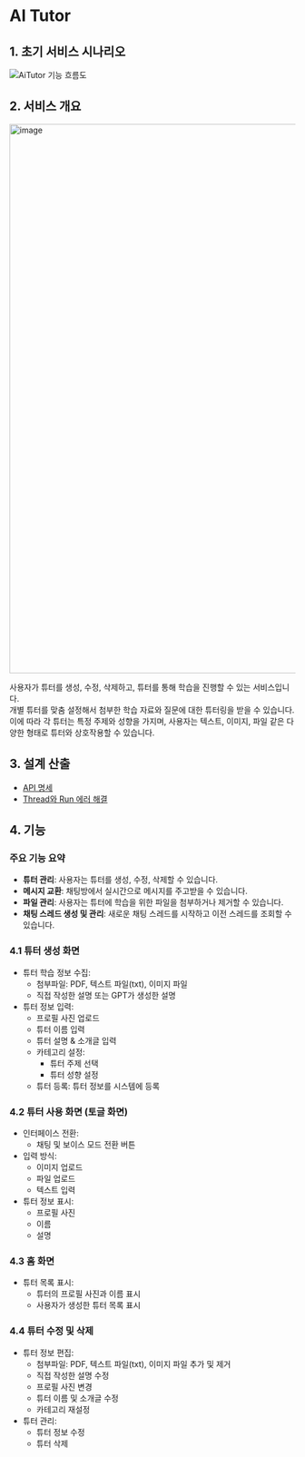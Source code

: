 # AI Tutor


## 1. 초기 서비스 시나리오
![AiTutor 기능 흐름도](https://github.com/yaewon0411/AiTutor/assets/44336444/443fdda0-dd84-4bed-abb3-2a59a0ec57a0)


## 2. 서비스 개요
<img width="968" alt="image" src="https://github.com/yaewon0411/AiTutor/assets/44336444/4c7cd08c-f6ab-45eb-ac63-048502c39d77">

사용자가 튜터를 생성, 수정, 삭제하고, 튜터를 통해 학습을 진행할 수 있는 서비스입니다.<br>
개별 튜터를 맞춤 설정해서 첨부한 학습 자료와 질문에 대한 튜터링을 받을 수 있습니다.<br>
이에 따라 각 튜터는 특정 주제와 성향을 가지며, 사용자는 텍스트, 이미지, 파일 같은 다양한 형태로 튜터와 상호작용할 수 있습니다.


## 3. 설계 산출
- [API 명세](https://www.notion.so/API-1e1fced75b94426eaf34e8ca2fd9a53e?pvs=4)
- [Thread와 Run 에러 해결](https://www.notion.so/Thread-Run-c8fab1838dfe42e6aec53e9bc54ffcd4?pvs=4)



## 4. 기능
### 주요 기능 요약
- **튜터 관리**: 사용자는 튜터를 생성, 수정, 삭제할 수 있습니다.
- **메시지 교환**: 채팅방에서 실시간으로 메시지를 주고받을 수 있습니다.
- **파일 관리**: 사용자는 튜터에 학습을 위한 파일을 첨부하거나 제거할 수 있습니다.
- **채팅 스레드 생성 및 관리**: 새로운 채팅 스레드를 시작하고 이전 스레드를 조회할 수 있습니다.

### 4.1 튜터 생성 화면
- 튜터 학습 정보 수집:
  - 첨부파일: PDF, 텍스트 파일(txt), 이미지 파일
  - 직접 작성한 설명 또는 GPT가 생성한 설명
- 튜터 정보 입력:
  - 프로필 사진 업로드
  - 튜터 이름 입력
  - 튜터 설명 & 소개글 입력
  - 카테고리 설정:
    - 튜터 주제 선택
    - 튜터 성향 설정
  - 튜터 등록: 튜터 정보를 시스템에 등록
### 4.2 튜터 사용 화면 (토글 화면)
 - 인터페이스 전환:
   - 채팅 및 보이스 모드 전환 버튼
 - 입력 방식:
   - 이미지 업로드
   - 파일 업로드
   - 텍스트 입력
 - 튜터 정보 표시:
   - 프로필 사진
   - 이름
   - 설명
### 4.3 홈 화면
 - 튜터 목록 표시:
   - 튜터의 프로필 사진과 이름 표시
   - 사용자가 생성한 튜터 목록 표시
### 4.4 튜터 수정 및 삭제
 - 튜터 정보 편집:
   - 첨부파일: PDF, 텍스트 파일(txt), 이미지 파일 추가 및 제거
   - 직접 작성한 설명 수정
   - 프로필 사진 변경
   - 튜터 이름 및 소개글 수정
   - 카테고리 재설정
 - 튜터 관리:
   - 튜터 정보 수정
   - 튜터 삭제
